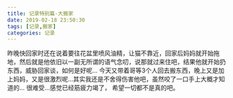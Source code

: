 ```yaml
---
title: 记录特别篇-大搬家
date: 2019-02-18 23:50:30
tags: [记录,搬家]
categories: 记录
---
```

昨晚快回家时还在说着要往花盆里喷风油精，让猫不靠近，回家后妈妈就开始拖地，然后就是他依旧以一副无所谓的语气念叨，说那就过来住吧，结果他就开始扔东西，威胁回家谈，如何是好呢…
今天又带着哥等3个人回去搬东西，晚上又是加上妈妈，又是很激烈呢…其实我还是不舍得伤害他吧，虽然咬了一口手上大概才知道的...
很难受...感觉已经筋疲力竭了，
希望一切都不是真的吧。